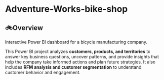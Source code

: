 # Adventure-Works-bike-shop
## 🚲Overview

Interactive Power BI dashboard for a bicycle manufacturing company.  

This Power BI project analyzes **customers, products, and territories** to answer key business questions, uncover patterns, and provide insights that help the company take informed actions and plan future strategies. It also includes **RFM analysis and customer segmentation** to understand customer behavior and engagement.
